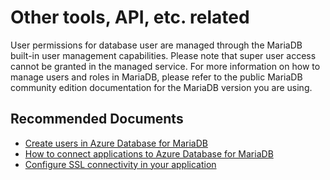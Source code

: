 <properties
	pageTitle="Design, Development, and APIs for MariaDB - Other"
	description="Design, Development, and APIs for MariaDB - Other"
	service="microsoft.dbformariadb"
	resource="servers"
	authors="ajlam"
    ms.author="andrela"
	displayOrder="11"
	selfHelpType="resource"
	supportTopicIds="32640141"
	resourceTags="servers, databases"
	productPesIds="16617"
	cloudEnvironments="public"
	articleId="mariadbtoolsapiother"
/>

# Other tools, API, etc. related

User permissions for database user are managed through the MariaDB built-in user management capabilities. Please note that super user access cannot be granted in the managed service. For more information on how to manage users and roles in MariaDB, please refer to the public MariaDB community edition documentation for the MariaDB version you are using.

## **Recommended Documents**

* [Create users in Azure Database for MariaDB](https://docs.microsoft.com/azure/mariadb/howto-create-users)
* [How to connect applications to Azure Database for MariaDB](https://docs.microsoft.com/azure/mariadb/howto-connection-string)
* [Configure SSL connectivity in your application](https://docs.microsoft.com/azure/mariadb/howto-configure-ssl)